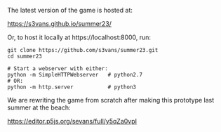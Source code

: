 The latest version of the game is hosted at: 

https://s3vans.github.io/summer23/

Or, to host it locally at https://localhost:8000, run:

```
git clone https://github.com/s3vans/summer23.git
cd summer23

# Start a webserver with either:
python -m SimpleHTTPWebserver   # python2.7
# OR:
python -m http.server           # python3
```

We are rewriting the game from scratch after making this prototype last summer
at the beach:

https://editor.p5js.org/sevans/full/y5qZa0vpI

